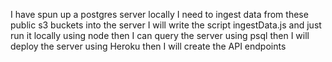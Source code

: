 I have spun up a postgres server locally
I need to ingest data from these public s3 buckets into the server
I will write the script ingestData.js and just run it locally using node
then I can query the server using psql
then I will deploy the server using Heroku
then I will create the API endpoints